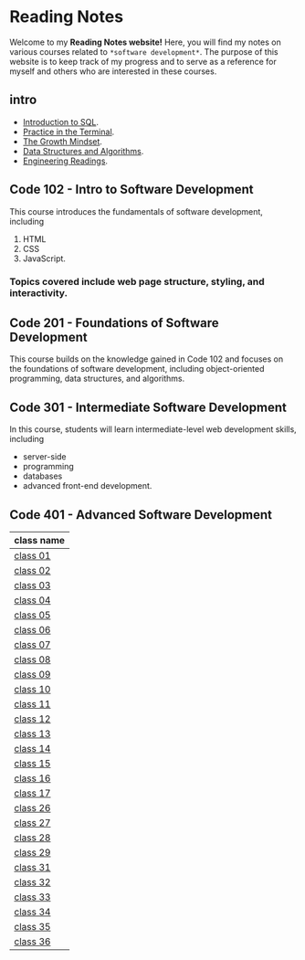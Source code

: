 # Reading Notes

Welcome to my **Reading Notes website!** Here, you will find my notes on various courses related to `*software development*`. The purpose of this website is to keep track of my progress and to serve as a reference for myself and others who are interested in these courses.
##  intro 
- [Introduction to SQL](Introduction_to_SQL.md).
- [Practice in the Terminal](/Practice_in_the_Terminal.md).
- [The Growth Mindset](/The_Growth_Mindset.md).
- [Data Structures and Algorithms](/Data_Structures.md).
- [Engineering Readings](/Engineering_Readings.md).
## Code 102 - Intro to Software Development

This course introduces the fundamentals of software development, including
1. HTML
2. CSS
3. JavaScript.
### Topics covered include web page structure, styling, and interactivity.

## Code 201 - Foundations of Software Development

This course builds on the knowledge gained in Code 102 and focuses on the foundations of software development, including object-oriented programming, data structures, and algorithms.

## Code 301 - Intermediate Software Development

In this course, students will learn intermediate-level web development skills, including 
- server-side
- programming
- databases
- advanced front-end development.

## Code 401 - Advanced Software Development


class name | 
---|
[class 01](/classes/class1/class1.md)|
[class 02](/classes/class02/class02.md)|
[class 03](/classes/class03/class03.md)|
[class 04](/classes/class04/class04.md)|
[class 05](/classes/class05/class05.md)|
[class 06](/classes/class06/class06.md)|
[class 07](/classes/class07/class07.md)|
[class 08](/classes/class08/class08.md)|
[class 09](/classes/class09/class09.md)|
[class 10](/classes/class10/class10.md)|
[class 11](/classes/class11/class11.md)|
[class 12](/classes/class12/class12.md)|
[class 13](/classes/class13/class13.md)|
[class 14](/classes/class14/class14.md)|
[class 15](/classes/class15/class15.md)|
[class 16](/classes/class16/class16.md)|
[class 17](/classes/class17/class17.md)|
[class 26](/classes/class26/class26.md)|
[class 27](/classes/class27/class27.md)|
[class 28](/classes/class28/class28.md)|
[class 29](/classes/class29/class29.md)|
[class 31](/classes/class31/class31.md)|
[class 32](/classes/class32/class32.md)|
[class 33](/classes/class33/class33.md)|
[class 34](/classes/class34/class34.md)|
[class 35](/classes/class35/class35.md)|
[class 36](/classes/class36/class36.md)|






